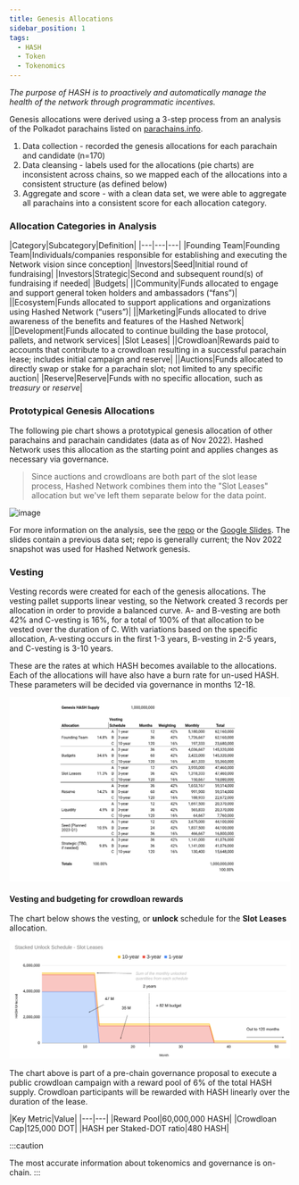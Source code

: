 ```yaml
---
title: Genesis Allocations
sidebar_position: 1
tags:
  - HASH
  - Token
  - Tokenomics
---
```


*The purpose of HASH is to proactively and automatically manage the health of the network through programmatic incentives.*

Genesis allocations were derived using a 3-step process from an analysis of the Polkadot parachains listed on [parachains.info](https://parachains.info).

1. Data collection - recorded the genesis allocations for each parachain and candidate (n=170)
2. Data cleansing - labels used for the allocations (pie charts) are inconsistent across chains, so we mapped each of the allocations into a consistent structure (as defined below)
3. Aggregate and score - with a clean data set, we were able to aggregate all parachains into a consistent score for each allocation category.

### Allocation Categories in Analysis
 |Category|Subcategory|Definition|
    |---|---|---|
    |Founding Team|Founding Team|Individuals/companies responsible for establishing and executing the Network vision since conception|
    |Investors|Seed|Initial round of fundraising|
    |Investors|Strategic|Second and subsequent round(s) of fundraising if needed|
    |Budgets|
    ||Community|Funds allocated to engage and support general token holders and ambassadors (“fans”)|
    ||Ecosystem|Funds allocated to support applications and organizations using Hashed Network (“users”)|
    ||Marketing|Funds allocated to drive awareness of the benefits and features of the Hashed Network|
    ||Development|Funds allocated to continue building the base protocol, pallets, and network services|
    |Slot Leases|
    ||Crowdloan|Rewards paid to accounts that contribute to a crowdloan resulting in a successful parachain lease; includes initial campaign and reserve|
    ||Auctions|Funds allocated to directly swap or stake for a parachain slot; not limited to any specific auction|
    |Reserve|Reserve|Funds with no specific allocation, such as *treasury* or *reserve*|
    
### Prototypical Genesis Allocations
The following pie chart shows a prototypical genesis allocation of other parachains and parachain candidates (data as of Nov 2022). Hashed Network uses this allocation as the starting point and applies changes as necessary via governance.

> Since auctions and crowdloans are both part of the slot lease process, Hashed Network combines them into the "Slot Leases" allocation but we've left them separate below for the data point. 

![image](https://user-images.githubusercontent.com/32852271/203386017-43f77b80-8aa9-4308-a168-238c16d065e7.png)

For more information on the analysis, see the [repo](https://github.com/hashed-io/hashed-genesis-token-distribution-scraping) or the [Google Slides](https://docs.google.com/presentation/d/1I76PNeaiZG2dp0qnGQZkDltaiow3M7looPuY6PHUJdQ/edit?usp=sharing). The slides contain a previous data set; repo is generally current; the Nov 2022 snapshot was used for Hashed Network genesis.

### Vesting

Vesting records were created for each of the genesis allocations. The vesting pallet supports linear vesting, so the Network created 3 records per allocation in order to provide a balanced curve. A- and B-vesting are both 42% and C-vesting is 16%, for a total of 100% of that allocation to be vested over the duration of C. With variations based on the specific allocation, A-vesting occurs in the first 1-3 years, B-vesting in 2-5 years, and C-vesting is 3-10 years.

These are the rates at which HASH becomes available to the allocations. Each of the allocations will have also have a burn rate for un-used HASH. These parameters will be decided via governance in months 12-18.

![image](vesting.png)

#### Vesting and budgeting for crowdloan rewards
The chart below shows the vesting, or **unlock** schedule for the **Slot Leases** allocation.

![image](vesting-area-chart.png)

The chart above is part of a pre-chain governance proposal to execute a public crowdloan campaign with a reward pool of 6% of the total HASH supply. Crowdloan participants will be rewarded with HASH linearly over the duration of the lease. 

 |Key Metric|Value|
    |---|---|
    |Reward Pool|60,000,000 HASH|
    |Crowdloan Cap|125,000 DOT|
    |HASH per Staked-DOT ratio|480 HASH|



:::caution

The most accurate information about tokenomics and governance is on-chain. 
:::
